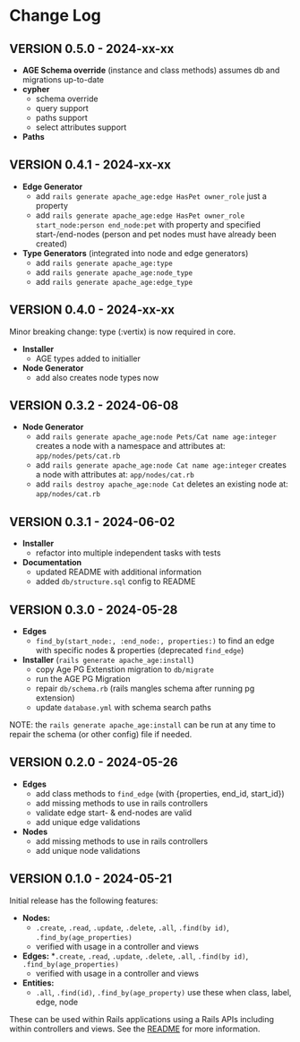 # Change Log

## VERSION 0.5.0 - 2024-xx-xx

- **AGE Schema override** (instance and class methods) assumes db and migrations up-to-date
- **cypher**
  * schema override
  * query support
  * paths support
  * select attributes support
- **Paths**

## VERSION 0.4.1 - 2024-xx-xx

- **Edge Generator**
  * add `rails generate apache_age:edge HasPet owner_role` just a property
  * add `rails generate apache_age:edge HasPet owner_role start_node:person end_node:pet`
        with property and specified start-/end-nodes (person and pet nodes must have already been created)
- **Type Generators** (integrated into node and edge generators)
  * add `rails generate apache_age:type`
  * add `rails generate apache_age:node_type`
  * add `rails generate apache_age:edge_type`

## VERSION 0.4.0 - 2024-xx-xx

Minor breaking change: type (:vertix) is now required in core.

- **Installer**
  * AGE types added to initialler
- **Node Generator**
  * add also creates node types now

## VERSION 0.3.2 - 2024-06-08

- **Node Generator**
  * add `rails generate apache_age:node Pets/Cat name age:integer` creates a node with a namespace and attributes at: `app/nodes/pets/cat.rb`
  * add `rails generate apache_age:node Cat name age:integer` creates a node with attributes at:  `app/nodes/cat.rb`
  * add `rails destroy apache_age:node Cat` deletes an existing node at: `app/nodes/cat.rb`

## VERSION 0.3.1 - 2024-06-02

- **Installer**
  * refactor into multiple independent tasks with tests
- **Documentation**
  * updated README with additional information
  * added `db/structure.sql` config to README

## VERSION 0.3.0 - 2024-05-28

- **Edges**
  * `find_by(start_node:, :end_node:, properties:)` to find an edge with specific nodes & properties (deprecated `find_edge`)
- **Installer** (`rails generate apache_age:install`)
  * copy Age PG Extenstion migration to `db/migrate`
  * run the AGE PG Migration
  * repair `db/schema.rb` (rails mangles schema after running pg extension)
  * update `database.yml` with schema search paths

NOTE: the `rails generate apache_age:install` can be run at any time to repair the schema (or other config) file if needed.

## VERSION 0.2.0 - 2024-05-26

- **Edges**
  * add class methods to `find_edge` (with {properties, end_id, start_id})
  * add missing methods to use in rails controllers
  * validate edge start- & end-nodes are valid
  * add unique edge validations
- **Nodes**
  * add missing methods to use in rails controllers
  * add unique node validations

## VERSION 0.1.0 - 2024-05-21

Initial release has the following features:

- **Nodes:**
  * `.create`, `.read`, `.update`, `.delete`, `.all`, `.find(by id)`, `.find_by(age_properties)`
  * verified with usage in a controller and views
- **Edges:**
  *`.create`, `.read`, `.update`, `.delete`, `.all`, `.find(by id)`, `.find_by(age_properties)`
  * verified with usage in a controller and views
- **Entities:**
  * `.all`, `.find(id)`, `.find_by(age_property)` use these when class, label, edge, node

These can be used within Rails applications using a Rails APIs including within controllers and views.
See the [README](README.md) for more information.
